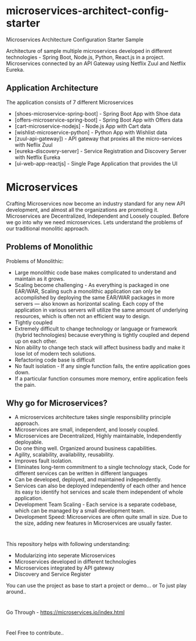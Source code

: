 # microservices-architect-config-starter
Microservices Architecture Configuration Starter Sample




Architecture of sample multiple microservices developed in different technologies - Spring Boot, Node.js, Python, React.js in a project.
Microservices connected by an API Gateway using Netflix Zuul and Netflix Eureka.


## Application Architecture

The application consists of 7 different Microservices

-   [shoes-microservice-spring-boot]  - Spring Boot App with Shoe data
-   [offers-microservice-spring-boot] - Spring Boot App with Offers data
-   [cart-microservice-nodejs] - Node.js App with Cart data
-   [wishlist-microservice-python]  - Python App with Wishlist data
-   [zuul-api-gateway])  - API gateway that proxies all the micro-services with Neflix Zuul
-   [eureka-discovery-server] - Service Registration and Discovery Server with Netflix Eureka
-   [ui-web-app-reactjs] - Single Page Application that provides the UI

# Microservices
Crafting Microservices now become an industry standard for any new API development, and almost all the organizations are promoting it.
Microservices are Decentralized, Independent and  Loosely coupled.
Before we go into why we need microservices. Lets understand the problems of our traditional monolitic approach.

## Problems of Monolithic
Problems of Monolithic:

- Large monolithic code base makes complicated to understand and maintain as it grows.
- Scaling become challenging - As everything is packaged in one EAR/WAR, Scaling such a monolithic application can only be accomplished by deploying the same EAR/WAR packages in more servers — also known as horizontal scaling. Each copy of the application in various servers will utilize the same amount of underlying resources, which is often not an efficient way to design.
- Tightly coupled
- Extremely difficult to change technology or language or framework (hybrid technologies) because everything is tightly coupled and depend up on each other.
- Non ability to change tech stack will affect business badly and make it lose lot of modern tech solutions.
- Refactoring code base is difficult
- No fault isolation - If any single function fails, the entire application goes down.
- If a particular function consumes more memory, entire application feels the pain.


## Why go for Microservices?
- A microservices architecture takes single responsibility principle approach.
- Microservices are small, independent, and loosely coupled.
- Microservices are Decentralized, Highly maintainable, Independently deployable. 
- Do one thing well. Organized around business capabilities.
- Agility, scalability, availability, reusability. 
- Improves fault isolation.
- Eliminates long-term commitment to a single technology stack, Code for different services can be written in different languages
- Can be developed, deployed, and maintained independently.
- Services can also be deployed independently of each other and hence its easy to identify hot services and scale them independent of whole application. 
- Development Team Scaling - Each service is a separate codebase, which can be managed by a small development team.
- Development Speed: Microservices are often quite small in size. Due to the size, adding new features in Microservices are usually faster.

#
#

This repository helps with following understanding:
- Modularizing into seperate Microservices
- Microservices developed in different technologies
- Microservices integrated by API gateway
- Discovery and Service Register 

You can use the project as base to start a project or demo... 
or 
To just play around..

#
#

Go Through - https://microservices.io/index.html

#
#

Feel Free to contribute.. 
